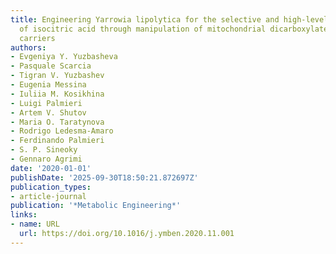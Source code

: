 ```yaml
---
title: Engineering Yarrowia lipolytica for the selective and high-level production
  of isocitric acid through manipulation of mitochondrial dicarboxylate–tricarboxylate
  carriers
authors:
- Evgeniya Y. Yuzbasheva
- Pasquale Scarcia
- Tigran V. Yuzbashev
- Eugenia Messina
- Iuliia M. Kosikhina
- Luigi Palmieri
- Artem V. Shutov
- Maria O. Taratynova
- Rodrigo Ledesma‐Amaro
- Ferdinando Palmieri
- S. P. Sineoky
- Gennaro Agrimi
date: '2020-01-01'
publishDate: '2025-09-30T18:50:21.872697Z'
publication_types:
- article-journal
publication: '*Metabolic Engineering*'
links:
- name: URL
  url: https://doi.org/10.1016/j.ymben.2020.11.001
---
```

